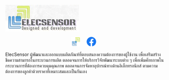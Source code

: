 <a>&nbsp;&nbsp;&nbsp;&nbsp;&nbsp;&nbsp;&nbsp;&nbsp;&nbsp;&nbsp;&nbsp;&nbsp;&nbsp;&nbsp;&nbsp;&nbsp;&nbsp;&nbsp;&nbsp;&nbsp;&nbsp;&nbsp;&nbsp;&nbsp;&nbsp;&nbsp;&nbsp;&nbsp;&nbsp;&nbsp;&nbsp;&nbsp;&nbsp;&nbsp;&nbsp;&nbsp;&nbsp;&nbsp;&nbsp;&nbsp;&nbsp;&nbsp;&nbsp;&nbsp;&nbsp;&nbsp;&nbsp;&nbsp;&nbsp;&nbsp;&nbsp;&nbsp;&nbsp;&nbsp;&nbsp;&nbsp;&nbsp;&nbsp;&nbsp;&nbsp;&nbsp;&nbsp;&nbsp;&nbsp;&nbsp;&nbsp;&nbsp;&nbsp;&nbsp;&nbsp;&nbsp;&nbsp;&nbsp;&nbsp;&nbsp;&nbsp;&nbsp;&nbsp;&nbsp;&nbsp;
  ![hds-logo_0](https://github.com/Elecsensor/Elecsensor/blob/main/elcensor%20logo.png)

<p align='center'>
<a href="http://www.elecsensor.com/"><img height="30" src="https://github.com/Elecsensor/Elecsensor/blob/main/minilogo.png"></a>&nbsp;&nbsp;&nbsp;&nbsp;
<a href="https://www.facebook.com/ElecSensor18"><img height="30" src="https://github.com/Elecsensor/Elecsensor/blob/main/1200px-Facebook_Logo_(2019).png"></a>&nbsp;&nbsp;
</p>

  ElecSensor ผู้พัฒนาและออกแบบผลิตภัณฑ์ที่ตอบสนองความต้องการของผู้ใช้งาน 
  เพื่อเสริมสร้างขีดความสามารถในกระบวนการผลิต ตลอดจนการให้บริการวิจัยพัฒนาระบบต่าง ๆ 
  เพื่อเพิ่มศักยภาพในกระบวนการที่ต้องการควบคุมคุณภาพ ตลอดจนการจัดหาอุปกรณ์ทางด้านอิเล็กทรอนิกส์
  ตามความต้องการของลูกค้าด้วยราคาที่เหมาะสมและเป็นกันเอง
<!--
**Elecsensor/Elecsensor** is a ✨ _special_ ✨ repository because its `README.md` (this file) appears on your GitHub profile.

Here are some ideas to get you started:

- 🔭 I’m currently working on ...
- 🌱 I’m currently learning ...
- 👯 I’m looking to collaborate on ...
- 🤔 I’m looking for help with ...
- 💬 Ask me about ...
- 📫 How to reach me: ...
- 😄 Pronouns: ...
- ⚡ Fun fact: ...
-->
